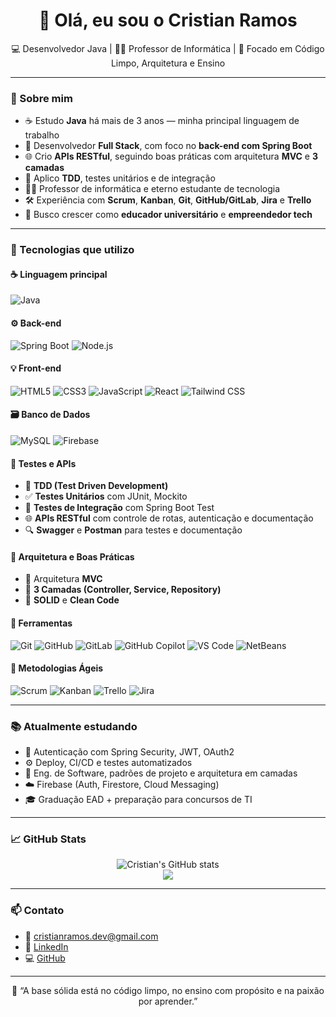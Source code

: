 <h1 align="center">👋 Olá, eu sou o Cristian Ramos</h1>

<p align="center">
  💻 Desenvolvedor Java | 👨‍🏫 Professor de Informática | 🚀 Focado em Código Limpo, Arquitetura e Ensino
</p>

---

### 💼 Sobre mim

- ☕ Estudo **Java** há mais de 3 anos — minha principal linguagem de trabalho
- 🔧 Desenvolvedor **Full Stack**, com foco no **back-end com Spring Boot**
- 🌐 Crio **APIs RESTful**, seguindo boas práticas com arquitetura **MVC** e **3 camadas**
- 🧠 Aplico **TDD**, testes unitários e de integração
- 👨‍🏫 Professor de informática e eterno estudante de tecnologia
- 🛠️ Experiência com **Scrum**, **Kanban**, **Git**, **GitHub/GitLab**, **Jira** e **Trello**
- 🎯 Busco crescer como **educador universitário** e **empreendedor tech**

---

### 🚀 Tecnologias que utilizo

#### ☕ Linguagem principal
![Java](https://img.shields.io/badge/Java-ED8B00?style=flat&logo=openjdk&logoColor=white)

#### ⚙️ Back-end
![Spring Boot](https://img.shields.io/badge/SpringBoot-6DB33F?style=flat&logo=spring-boot&logoColor=white)
![Node.js](https://img.shields.io/badge/Node.js-43853D?style=flat&logo=node-dot-js&logoColor=white)

#### 💡 Front-end
![HTML5](https://img.shields.io/badge/HTML5-E34F26?style=flat&logo=html5&logoColor=white)
![CSS3](https://img.shields.io/badge/CSS3-1572B6?style=flat&logo=css3&logoColor=white)
![JavaScript](https://img.shields.io/badge/JavaScript-F7DF1E?style=flat&logo=javascript&logoColor=black)
![React](https://img.shields.io/badge/React-20232A?style=flat&logo=react&logoColor=61DAFB)
![Tailwind CSS](https://img.shields.io/badge/TailwindCSS-38B2AC?style=flat&logo=tailwind-css&logoColor=white)

#### 🗃️ Banco de Dados
![MySQL](https://img.shields.io/badge/MySQL-00758F?style=flat&logo=mysql&logoColor=white)
![Firebase](https://img.shields.io/badge/Firebase-FFCA28?style=flat&logo=firebase&logoColor=black)

#### 🧪 Testes e APIs
- 🔬 **TDD (Test Driven Development)**
- ✅ **Testes Unitários** com JUnit, Mockito
- 🔗 **Testes de Integração** com Spring Boot Test
- 🌐 **APIs RESTful** com controle de rotas, autenticação e documentação
- 🔍 **Swagger** e **Postman** para testes e documentação

#### 🧠 Arquitetura e Boas Práticas
- 🧱 Arquitetura **MVC**
- 🧩 **3 Camadas (Controller, Service, Repository)**
- 📐 **SOLID** e **Clean Code**

#### 🧰 Ferramentas
![Git](https://img.shields.io/badge/Git-F05032?style=flat&logo=git&logoColor=white)
![GitHub](https://img.shields.io/badge/GitHub-181717?style=flat&logo=github&logoColor=white)
![GitLab](https://img.shields.io/badge/GitLab-FC6D26?style=flat&logo=gitlab&logoColor=white)
![GitHub Copilot](https://img.shields.io/badge/Copilot-5FADC7?style=flat&logo=github&logoColor=white)
![VS Code](https://img.shields.io/badge/VS%20Code-007ACC?style=flat&logo=visual-studio-code&logoColor=white)
![NetBeans](https://img.shields.io/badge/NetBeans-1B6AC6?style=flat&logo=apache-netbeans-ide&logoColor=white)

#### 🔄 Metodologias Ágeis
![Scrum](https://img.shields.io/badge/Scrum-6DB33F?style=flat&logo=scrumalliance&logoColor=white)
![Kanban](https://img.shields.io/badge/Kanban-0079BF?style=flat&logo=trello&logoColor=white)
![Trello](https://img.shields.io/badge/Trello-0079BF?style=flat&logo=trello&logoColor=white)
![Jira](https://img.shields.io/badge/Jira-0052CC?style=flat&logo=jira&logoColor=white)

---

### 📚 Atualmente estudando

- 🔐 Autenticação com Spring Security, JWT, OAuth2
- ⚙️ Deploy, CI/CD e testes automatizados
- 📘 Eng. de Software, padrões de projeto e arquitetura em camadas
- ☁️ Firebase (Auth, Firestore, Cloud Messaging)
- 🎓 Graduação EAD + preparação para concursos de TI

---

### 📈 GitHub Stats

<p align="center">
  <img src="https://github-readme-stats.vercel.app/api?username=cristianrs-dev&show_icons=true&theme=gruvbox" alt="Cristian's GitHub stats" />
  <br>
  <img src="https://github-readme-stats.vercel.app/api/top-langs/?username=cristianrs-dev&layout=compact&theme=gruvbox" />
</p>

---

### 📫 Contato

- 📧 cristianramos.dev@gmail.com
- 👔 [LinkedIn](https://www.linkedin.com/in/cristianrds/)
- 💻 [GitHub](https://github.com/cristianrs-dev)

---

<p align="center">💬 “A base sólida está no código limpo, no ensino com propósito e na paixão por aprender.”</p>
